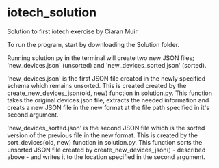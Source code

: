 # iotech_solution
Solution to first iotech exercise by Ciaran Muir

To run the program, start by downloading the Solution folder.

Running solution.py in the terminal will create two new JSON files; 'new_devices.json' (unsorted) and 'new_devices_sorted.json' (sorted). 

'new_devices.json' is the first JSON file created in the newly specified schema which remains unsorted. 
This is created created by the create_new_devices_json(old, new) function in solution.py. 
This function takes the original devices.json file, extracts the needed information and creats a new JSON file in the new format at the file path specified in it's second argument. 

'new_devices_sorted.json' is the second JSON file which is the sorted version of the previous file in the new format. 
This is created by the sort_devices(old, new) function in solution.py. 
This function sorts the unsorted JSON file created by create_new_devices_json() - described above - and writes it to the location specified in the second argument.



